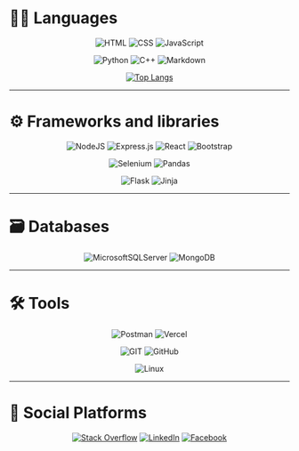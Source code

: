 

# **🧑‍💻 Languages**
<div align="center">
  
![HTML](https://img.shields.io/badge/-HTML5-E34F26?logo=html5&&style=for-the-badge&logoColor=white)
![CSS](https://img.shields.io/badge/-CSS3-1572B6?logo=css3&&style=for-the-badge&logoColor=white)
![JavaScript](https://img.shields.io/badge/-JavaScript-F7DF1E?logo=javascript&&style=for-the-badge&logoColor=black)

![Python](https://img.shields.io/badge/-Python-3776AB?logo=python&&style=for-the-badge&logoColor=white)
![C++](https://img.shields.io/badge/-C++-00599C?logo=c%2B%2B&&&style=for-the-badge&logoColor=white)
![Markdown](https://img.shields.io/badge/-markdown-%23000000?&style=for-the-badge&logo=markdown&logoColor=white)

[![Top Langs](https://github-readme-stats.vercel.app/api/top-langs/?username=medovanx&layout=compact&langs_count=4)](https://github.com/medovanx/github-readme-stats)

</div>

-----

# **⚙️ Frameworks and libraries**
<div align="center">

![NodeJS](https://img.shields.io/badge/node.js-6DA55F?style=for-the-badge&logo=node.js&logoColor=white)
![Express.js](https://img.shields.io/badge/express.js-%23404d59.svg?style=for-the-badge&logo=express&logoColor=%2361DAFB)
![React](https://img.shields.io/badge/react-%2320232a.svg?style=for-the-badge&logo=react&logoColor=%2361DAFB)
![Bootstrap](https://img.shields.io/badge/bootstrap-%238511FA.svg?style=for-the-badge&logo=bootstrap&logoColor=white)

![Selenium](https://img.shields.io/badge/-selenium-%43B02A?style=for-the-badge&logo=selenium&logoColor=white)
![Pandas](https://img.shields.io/badge/pandas-%23150458.svg?style=for-the-badge&logo=pandas&logoColor=white)

![Flask](https://img.shields.io/badge/flask-%23000.svg?style=for-the-badge&logo=flask&logoColor=white)
![Jinja](https://img.shields.io/badge/jinja-white.svg?style=for-the-badge&logo=jinja&logoColor=black)
</div>

-----
# **🗃️ Databases**
<div align="center">

![MicrosoftSQLServer](https://img.shields.io/badge/Microsoft%20SQL%20Server-CC2927?style=for-the-badge&logo=microsoft%20sql%20server&logoColor=white)
![MongoDB](https://img.shields.io/badge/MongoDB-%234ea94b.svg?style=for-the-badge&logo=mongodb&logoColor=white)
</div>

-----
# **🛠️ Tools**
<div align="center">
  
![Postman](https://img.shields.io/badge/Postman-FF6C37?logo=postman&style=for-the-badge&logoColor=white)
![Vercel](https://img.shields.io/badge/vercel-%23000000.svg?style=for-the-badge&logo=vercel&logoColor=white)

![GIT](https://img.shields.io/badge/Git-F05032?logo=git&style=for-the-badge&logoColor=white)
![GitHub](https://img.shields.io/badge/github-%23121011.svg?style=for-the-badge&logo=github&logoColor=white)
  
![Linux](https://img.shields.io/badge/Linux-FCC624?style=for-the-badge&logo=linux&logoColor=black)
</div>

-----

# 📩 Social Platforms
<div align="center">
  
[![Stack Overflow](https://img.shields.io/badge/-Stack%20Overflow-FE7A16?logo=stackoverflow&style=for-the-badge&logoColor=white)](https://stackoverflow.com/users/17620209/mohamed-darwesh)
[![LinkedIn](https://img.shields.io/badge/-LinkedIn-0077B5?logo=linkedin&style=for-the-badge&logoColor=white)](https://www.linkedin.com/in/medovanx)
[![Facebook](https://img.shields.io/badge/-Facebook-1877F2?logo=facebook&style=for-the-badge&logoColor=white)](https://www.facebook.com/medovanx)

</div>
